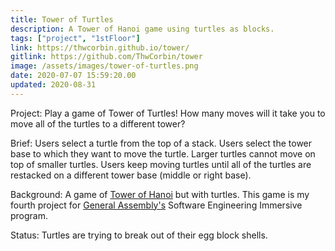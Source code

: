 ```yaml
---
title: Tower of Turtles
description: A Tower of Hanoi game using turtles as blocks.
tags: ["project", "1stFloor"]
link: https://thwcorbin.github.io/tower/
gitlink: https://github.com/ThwCorbin/tower
image: /assets/images/tower-of-turtles.png
date: 2020-07-07 15:59:20.00
updated: 2020-08-31
---
```


Project: Play a game of Tower of Turtles! How many moves will it take you to move all of the turtles to a different tower?

Brief: Users select a turtle from the top of a stack. Users select the tower base to which they want to move the turtle. Larger turtles cannot move on top of smaller turtles. Users keep moving turtles until all of the turtles are restacked on a different tower base (middle or right base).

Background: A game of [Tower of Hanoi](https://en.wikipedia.org/wiki/Tower_of_Hanoi, "Wikipedia entry for Tower of Hanoi") but with turtles. This game is my fourth project for [General Assembly's](https://generalassemb.ly/ "General Assembly homepage") Software Engineering Immersive program.

Status: Turtles are trying to break out of their egg block shells.
